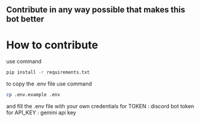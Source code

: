 ## Contribute in any way possible that makes this bot better


# How to contribute

use command 

```bash
pip install -r requirements.txt
```

to copy the .env file use command

```bash
cp .env.example .env
```

and fill the .env file with your own credentials
for TOKEN : discord bot token
for API_KEY : gemini api key





